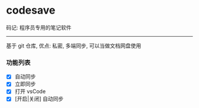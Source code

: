 # codesave

码记: 程序员专用的笔记软件

---

基于 git 仓库, 优点: 私密, 多端同步, 可以当做文档网盘使用

### 功能列表

- [x] 自动同步
- [x] 立即同步
- [x] 打开 vsCode
- [x] [开启|关闭] 自动同步

